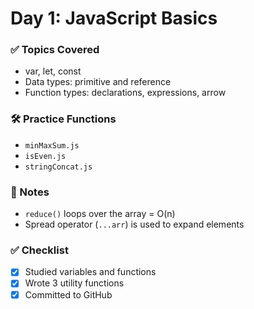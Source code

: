 # Day 1: JavaScript Basics

### ✅ Topics Covered

- var, let, const
- Data types: primitive and reference
- Function types: declarations, expressions, arrow

### 🛠 Practice Functions

- `minMaxSum.js`
- `isEven.js`
- `stringConcat.js`

### 🧠 Notes

- `reduce()` loops over the array = O(n)
- Spread operator (`...arr`) is used to expand elements

### ✅ Checklist

- [x] Studied variables and functions
- [x] Wrote 3 utility functions
- [x] Committed to GitHub
